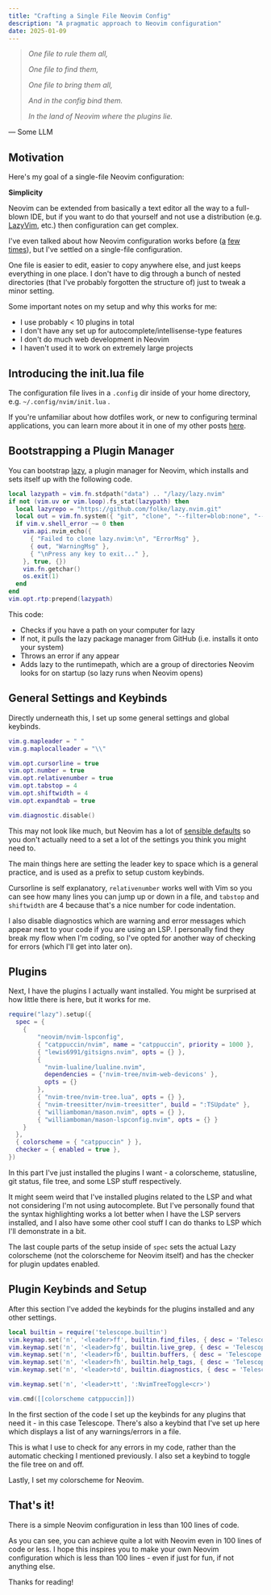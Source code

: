 ```yaml
---
title: "Crafting a Single File Neovim Config"
description: "A pragmatic approach to Neovim configuration"
date: 2025-01-09
---
```


> *One file to rule them all,*
>
> *One file to find them,*
>
> *One file to bring them all,*
>
> *And in the config bind them.*
>
> *In the land of Neovim where the plugins lie.*
>
― Some LLM

## Motivation

Here's my goal of a single-file Neovim configuration:

**Simplicity**

Neovim can be extended from basically a text editor all the way to a full-blown IDE, but if you want to do that yourself and not use a distribution (e.g. [LazyVim](https://www.lazyvim.org/), etc.) then configuration can get complex.

I've even talked about how Neovim configuration works before ([a](https://jacksmith.xyz/blog/a-beginners-guide-to-neovim-configuration/) [few](https://jacksmith.xyz/blog/an-introduction-to-neovim-plugins-and-plugin-managers/) [times](https://jacksmith.xyz/blog/setting-up-neovim-tree-sitter-and-built-in-lsp/)), but I've settled on a single-file configuration.

One file is easier to edit, easier to copy anywhere else, and just keeps everything in one place. I don't have to dig through a bunch of nested directories (that I've probably forgotten the structure of) just to tweak a minor setting.

Some important notes on my setup and why this works for me:
- I use probably < 10 plugins in total
- I don't have any set up for autocomplete/intellisense-type features
- I don't do much web development in Neovim
- I haven't used it to work on extremely large projects

## Introducing the init.lua file

The configuration file lives in a `.config` dir inside of your home directory, e.g. `~/.config/nvim/init.lua` .

If you're unfamiliar about how dotfiles work, or new to configuring terminal applications, you can learn more about it in one of my other posts [here](https://jacksmith.xyz/blog/a-beginners-guide-to-neovim-configuration/).

## Bootstrapping a Plugin Manager

You can bootstrap [lazy](https://github.com/folke/lazy.nvim), a plugin manager for Neovim, which installs and sets itself up with the following code.

```lua
local lazypath = vim.fn.stdpath("data") .. "/lazy/lazy.nvim"
if not (vim.uv or vim.loop).fs_stat(lazypath) then
  local lazyrepo = "https://github.com/folke/lazy.nvim.git"
  local out = vim.fn.system({ "git", "clone", "--filter=blob:none", "--branch=stable", lazyrepo, lazypath })
  if vim.v.shell_error ~= 0 then
    vim.api.nvim_echo({
      { "Failed to clone lazy.nvim:\n", "ErrorMsg" },
      { out, "WarningMsg" },
      { "\nPress any key to exit..." },
    }, true, {})
    vim.fn.getchar()
    os.exit(1)
  end
end
vim.opt.rtp:prepend(lazypath)
```

This code:
- Checks if you have a path on your computer for lazy
- If not, it pulls the lazy package manager from GitHub (i.e. installs it onto your system)
- Throws an error if any appear
- Adds lazy to the runtimepath, which are a group of directories Neovim looks for on startup (so lazy runs when Neovim opens)

## General Settings and Keybinds

Directly underneath this, I set up some general settings and global keybinds.

```lua
vim.g.mapleader = " "
vim.g.maplocalleader = "\\"

vim.opt.cursorline = true
vim.opt.number = true
vim.opt.relativenumber = true
vim.opt.tabstop = 4
vim.opt.shiftwidth = 4
vim.opt.expandtab = true

vim.diagnostic.disable()
```

This may not look like much, but Neovim has a lot of [sensible defaults](https://neovim.io/doc/user/vim_diff.html#nvim-defaults) so you don't actually need to a set a lot of the settings you think you might need to.

The main things here are setting the leader key to space which is a general practice, and is used as a prefix to setup custom keybinds.

Cursorline is self explanatory, `relativenumber` works well with Vim so you can see how many lines you can jump up or down in a file, and `tabstop` and `shiftwidth` are 4 because that's a nice number for code indentation.

I also disable diagnostics which are warning and error messages which appear next to your code if you are using an LSP. I personally find they break my flow when I'm coding, so I've opted for another way of checking for errors (which I'll get into later on).

## Plugins

Next, I have the plugins I actually want installed. You might be surprised at how little there is here, but it works for me.

```lua
require("lazy").setup({
  spec = {
    {
        "neovim/nvim-lspconfig",
        { "catppuccin/nvim", name = "catppuccin", priority = 1000 },
        { "lewis6991/gitsigns.nvim", opts = {} },
        {
          "nvim-lualine/lualine.nvim",
          dependencies = {'nvim-tree/nvim-web-devicons' },
          opts = {}
        },
        { "nvim-tree/nvim-tree.lua", opts = {} },
        { "nvim-treesitter/nvim-treesitter", build = ":TSUpdate" },
        { "williamboman/mason.nvim", opts = {} },
        { "williamboman/mason-lspconfig.nvim", opts = {} }
    }
  },
  { colorscheme = { "catppuccin" } },
  checker = { enabled = true },
})
```

In this part I've just installed the plugins I want - a colorscheme, statusline, git status, file tree, and some LSP stuff respectively.

It might seem weird that I've installed plugins related to the LSP and what not considering I'm not using autocomplete. But I've personally found that the syntax highlighting works a lot better when I have the LSP servers installed, and I also have some other cool stuff I can do thanks to LSP which I'll demonstrate in a bit.

The last couple parts of the setup inside of `spec` sets the actual Lazy colorscheme (not the colorscheme for Neovim itself) and has the checker for plugin updates enabled.

## Plugin Keybinds and Setup

After this section I've added the keybinds for the plugins installed and any other settings.

```lua
local builtin = require('telescope.builtin')
vim.keymap.set('n', '<leader>ff', builtin.find_files, { desc = 'Telescope find files' })
vim.keymap.set('n', '<leader>fg', builtin.live_grep, { desc = 'Telescope live grep' })
vim.keymap.set('n', '<leader>fb', builtin.buffers, { desc = 'Telescope buffers' })
vim.keymap.set('n', '<leader>fh', builtin.help_tags, { desc = 'Telescope help tags' })
vim.keymap.set('n', '<leader>td', builtin.diagnostics, { desc = 'Telescope diagnostics' })

vim.keymap.set('n', '<leader>tt', ':NvimTreeToggle<cr>')

vim.cmd([[colorscheme catppuccin]])
```

In the first section of the code I set up the keybinds for any plugins that need it - in this case Telescope. There's also a keybind that I've set up here which displays a list of any warnings/errors in a file.

This is what I use to check for any errors in my code, rather than the automatic checking I mentioned previously. I also set a keybind to toggle the file tree on and off.

Lastly, I set my colorscheme for Neovim.

## That's it!

There is a simple Neovim configuration in less than 100 lines of code.

As you can see, you can achieve quite a lot with Neovim even in 100 lines of code or less. I hope this inspires you to make your own Neovim configuration which is less than 100 lines - even if just for fun, if not anything else.

Thanks for reading!
